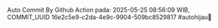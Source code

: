 Auto Commit By Github Action pada: 2025-05-25 08:56:09 WIB, COMMIT_UUID 16e2c5e9-c2da-4e9c-9904-509bc8529817 #autohijau🗿
